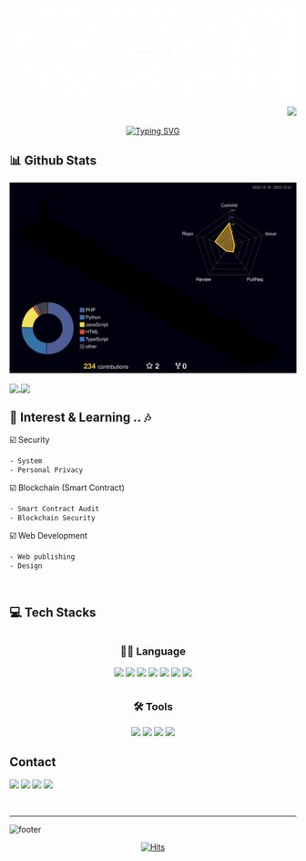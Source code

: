 <!-- ![header](https://capsule-render.vercel.app/api?type=venom&color=auto&height=300&section=header&text=Sikk&fontSize=80&animation=fadeIn&fontColor=ffffff) -->


![Banner](https://raw.githubusercontent.com/drewbi/drewbi/master/welcome_banner2.svg)

<img src="https://img.shields.io/github/followers/siksum.svg?style=social&label=Follow&maxAge=2592000" align="right"/>

<br>
<br>

<div align="center" style="border-color:white;">  
  <a href="https://git.io/typing-svg"><img src="https://readme-typing-svg.demolab.com?font=Nanum+Gothic&weight=800&size=30&duration=7000&pause=1000&color=FFD1E3&center=true&vCenter=true&multiline=true&repeat=false&random=false&width=700&height=100&lines=%22%EB%88%84%EA%B5%AC%EB%82%98+%EC%89%BD%EA%B2%8C+%EB%B3%B4%EC%95%88%EC%9D%84+%EC%A0%91%ED%95%98%EA%B3%A0+%EA%B4%80%EC%8B%AC%EA%B0%80%EC%A7%88+%EC%88%98+%EC%9E%88%EB%8F%84%EB%A1%9D;%EA%B2%BD%ED%97%98%EA%B3%BC+%EC%A7%80%EC%8B%9D%EC%9D%84+%EA%B3%B5%EC%9C%A0%ED%95%98%EB%8A%94+%EC%82%AC%EB%9E%8C%EC%9D%B4+%EB%90%98%EA%B3%A0+%EC%8B%B6%EC%8A%B5%EB%8B%88%EB%8B%A4+%F0%9F%98%8A%22" alt="Typing SVG" /></a>
</div>

<p markdown='1'>

## 📊 Github Stats

![](./profile-3d-contrib/profile-night-rainbow.svg)

<a href="https://github.com/anuraghazra/github-readme-stats">
  <img height=200 align="center" src="https://github-readme-stats.vercel.app/api?username=siksum&show_icons=true&theme=material-palenight" />
</a>
<a href="https://github.com/anuraghazra/convoychat">
  <img height=200 align="center" src="https://github-readme-stats.vercel.app/api/top-langs?username=siksum&layout=donut&langs_count=6&card_width=320&theme=material-palenight" />
</a>

<br>

## 📑 Interest & Learning .. 🎶

☑️ Security

    - System
    - Personal Privacy


☑️ Blockchain (Smart Contract)
    
    - Smart Contract Audit
    - Blockchain Security

☑️ Web Development

    - Web publishing
    - Design

<br>

## 💻 Tech Stacks

<div align="center" style="border: 1px solid white;">
  <p style="font-size:18px;font-weight:bold;"> 🏳️‍🌈 Language </p>
  <img src="https://img.shields.io/badge/Python-3776AB?style=for-the-badge&logo=python&logoColor=white"/>
  <img src="https://img.shields.io/badge/HTML-239120?style=for-the-badge&logo=html5&logoColor=white"/>
  <img src="https://img.shields.io/badge/CSS-239120?&style=for-the-badge&logo=css3&logoColor=white"/>
  <img src="https://img.shields.io/badge/JavaScript-F7DF1E?style=for-the-badge&logo=JavaScript&logoColor=white"/>
  <img src="https://img.shields.io/badge/C-00599C?style=for-the-badge&logo=c&logoColor=white"/>
  <img src="https://img.shields.io/badge/Shell_Script-121011?style=for-the-badge&logo=gnu-bash&logoColor=white"/>
  <img src="https://img.shields.io/badge/Markdown-000000?style=for-the-badge&logo=markdown&logoColor=white"/>
</div>

<br>

<div align="center" style="border: 1px solid white;">
  <p style="font-size:18px;font-weight:bold;"> 🛠️ Tools </p>
  <img src="https://img.shields.io/badge/Debian-A81D33?style=for-the-badge&logo=debian&logoColor=white"/>
  <img src="https://img.shields.io/badge/Kali_Linux-557C94?style=for-the-badge&logo=kali-linux&logoColor=white"/>
  <img src="https://img.shields.io/badge/Ubuntu-E95420?style=for-the-badge&logo=ubuntu&logoColor=white"/>
  <img src="https://img.shields.io/badge/docker-%230db7ed.svg?style=for-the-badge&logo=docker&logoColor=white"/>
</div>


<!-- [![GitHub Streak](https://streak-stats.demolab.com?user=siksum&theme=material-palenight)](https://git.io/streak-stats) -->

## Contact
<a href="mailto:namyoung0718@gmail.com"><img src="https://img.shields.io/badge/Gmail-D14836?style=for-the-badge&logo=gmail&logoColor=white"/></a>
<a href="mailto:namyoung0718@gmail.com"><img src="https://img.shields.io/badge/Telegram-2CA5E0?style=for-the-badge&logo=telegram&logoColor=white"/></a>
<img src="https://img.shields.io/badge/Discord-7289DA?style=for-the-badge&logo=discord&logoColor=white"/>
<img src="https://img.shields.io/badge/Twitter-1DA1F2?style=for-the-badge&logo=twitter&logoColor=white"/>

<br>

---

![footer](https://capsule-render.vercel.app/api?type=waving&color=auto&height=100&section=footer&text=Namryeong-Kim&fontSize=30&animation=fadeIn&fontColor=ffffff)

<div align="center">

  [![Hits](https://hits.seeyoufarm.com/api/count/incr/badge.svg?url=https%3A%2F%2Fgithub.com%2Fsiksum&count_bg=%237DDDF6&title_bg=%23CFA1F6&icon=&icon_color=%23E7E7E7&title=hits&edge_flat=false)](https://hits.seeyoufarm.com)

</div>